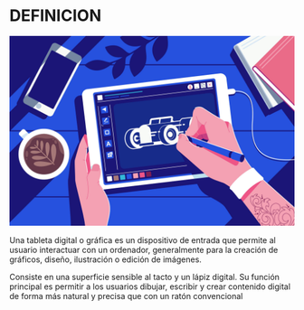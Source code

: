 # DEFINICION


<p align="center">
  <img src="/img/car.jpg" alt="![economia](/img/car.jpg)"/>
</p>



Una tableta digital o gráfica es un dispositivo de entrada que permite al usuario interactuar con un ordenador,
generalmente para la creación de gráficos, diseño, ilustración o edición de imágenes.

Consiste en una superficie sensible al tacto y un lápiz digital. 
Su función principal es permitir a los usuarios dibujar, escribir y crear contenido digital de forma más natural y precisa que con un ratón convencional

